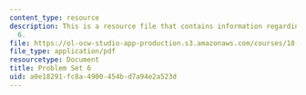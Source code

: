 ```yaml
---
content_type: resource
description: This is a resource file that contains information regarding problem set
  6.
file: https://ol-ocw-studio-app-production.s3.amazonaws.com/courses/18-05-introduction-to-probability-and-statistics-spring-2014/a0e18291fc8a4900454bd7a94e2a523d_MIT18_05S14_ps6.pdf
file_type: application/pdf
resourcetype: Document
title: Problem Set 6
uid: a0e18291-fc8a-4900-454b-d7a94e2a523d
---
```

